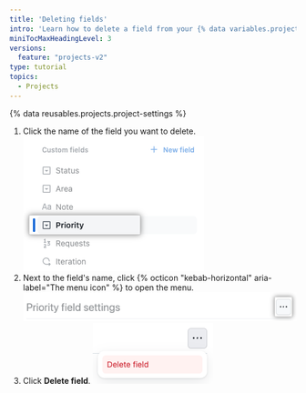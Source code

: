 ```yaml
---
title: 'Deleting fields'
intro: 'Learn how to delete a field from your {% data variables.projects.project_v2 %}.'
miniTocMaxHeadingLevel: 3
versions:
  feature: "projects-v2"
type: tutorial
topics:
  - Projects
---
```


{% data reusables.projects.project-settings %}
1. Click the name of the field you want to delete.
   ![Screenshot showing an iteration field](/assets/images/help/projects-v2/select-single-select.png)
1. Next to the field's name, click {% octicon "kebab-horizontal" aria-label="The menu icon" %} to open the menu.
   ![Screenshot showing field name](/assets/images/help/projects-v2/field-options.png)
1. Click **Delete field**.
   ![Screenshot showing field name](/assets/images/help/projects-v2/delete-field.png)